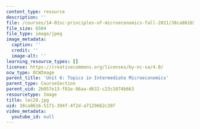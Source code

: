 ```yaml
---
content_type: resource
description: ''
file: /courses/14-01sc-principles-of-microeconomics-fall-2011/38ca86165171394f4f2da7129662c38f_lec20.jpg
file_size: 6504
file_type: image/jpeg
image_metadata:
  caption: ''
  credit: ''
  image-alt: ''
learning_resource_types: []
license: https://creativecommons.org/licenses/by-nc-sa/4.0/
ocw_type: OCWImage
parent_title: 'Unit 6: Topics in Intermediate Microeconomics'
parent_type: CourseSection
parent_uid: 2b057e13-f81e-86aa-d632-c23c1074b663
resourcetype: Image
title: lec20.jpg
uid: 38ca8616-5171-394f-4f2d-a7129662c38f
video_metadata:
  youtube_id: null
---
```

